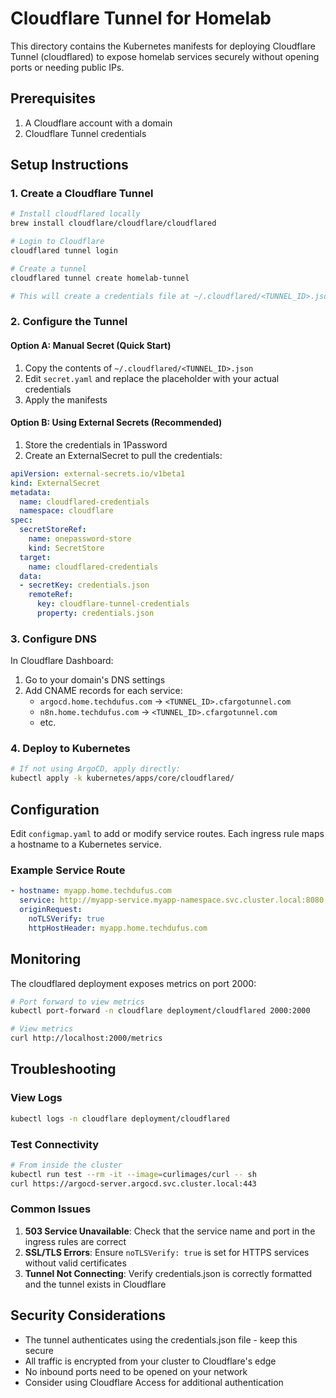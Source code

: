 # Cloudflare Tunnel for Homelab

This directory contains the Kubernetes manifests for deploying Cloudflare Tunnel (cloudflared) to expose homelab services securely without opening ports or needing public IPs.

## Prerequisites

1. A Cloudflare account with a domain
2. Cloudflare Tunnel credentials

## Setup Instructions

### 1. Create a Cloudflare Tunnel

```bash
# Install cloudflared locally
brew install cloudflare/cloudflare/cloudflared

# Login to Cloudflare
cloudflared tunnel login

# Create a tunnel
cloudflared tunnel create homelab-tunnel

# This will create a credentials file at ~/.cloudflared/<TUNNEL_ID>.json
```

### 2. Configure the Tunnel

#### Option A: Manual Secret (Quick Start)

1. Copy the contents of `~/.cloudflared/<TUNNEL_ID>.json`
2. Edit `secret.yaml` and replace the placeholder with your actual credentials
3. Apply the manifests

#### Option B: Using External Secrets (Recommended)

1. Store the credentials in 1Password
2. Create an ExternalSecret to pull the credentials:

```yaml
apiVersion: external-secrets.io/v1beta1
kind: ExternalSecret
metadata:
  name: cloudflared-credentials
  namespace: cloudflare
spec:
  secretStoreRef:
    name: onepassword-store
    kind: SecretStore
  target:
    name: cloudflared-credentials
  data:
  - secretKey: credentials.json
    remoteRef:
      key: cloudflare-tunnel-credentials
      property: credentials.json
```

### 3. Configure DNS

In Cloudflare Dashboard:

1. Go to your domain's DNS settings
2. Add CNAME records for each service:
   - `argocd.home.techdufus.com` → `<TUNNEL_ID>.cfargotunnel.com`
   - `n8n.home.techdufus.com` → `<TUNNEL_ID>.cfargotunnel.com`
   - etc.

### 4. Deploy to Kubernetes

```bash
# If not using ArgoCD, apply directly:
kubectl apply -k kubernetes/apps/core/cloudflared/
```

## Configuration

Edit `configmap.yaml` to add or modify service routes. Each ingress rule maps a hostname to a Kubernetes service.

### Example Service Route

```yaml
- hostname: myapp.home.techdufus.com
  service: http://myapp-service.myapp-namespace.svc.cluster.local:8080
  originRequest:
    noTLSVerify: true
    httpHostHeader: myapp.home.techdufus.com
```

## Monitoring

The cloudflared deployment exposes metrics on port 2000:

```bash
# Port forward to view metrics
kubectl port-forward -n cloudflare deployment/cloudflared 2000:2000

# View metrics
curl http://localhost:2000/metrics
```

## Troubleshooting

### View Logs

```bash
kubectl logs -n cloudflare deployment/cloudflared
```

### Test Connectivity

```bash
# From inside the cluster
kubectl run test --rm -it --image=curlimages/curl -- sh
curl https://argocd-server.argocd.svc.cluster.local:443
```

### Common Issues

1. **503 Service Unavailable**: Check that the service name and port in the ingress rules are correct
2. **SSL/TLS Errors**: Ensure `noTLSVerify: true` is set for HTTPS services without valid certificates
3. **Tunnel Not Connecting**: Verify credentials.json is correctly formatted and the tunnel exists in Cloudflare

## Security Considerations

- The tunnel authenticates using the credentials.json file - keep this secure
- All traffic is encrypted from your cluster to Cloudflare's edge
- No inbound ports need to be opened on your network
- Consider using Cloudflare Access for additional authentication